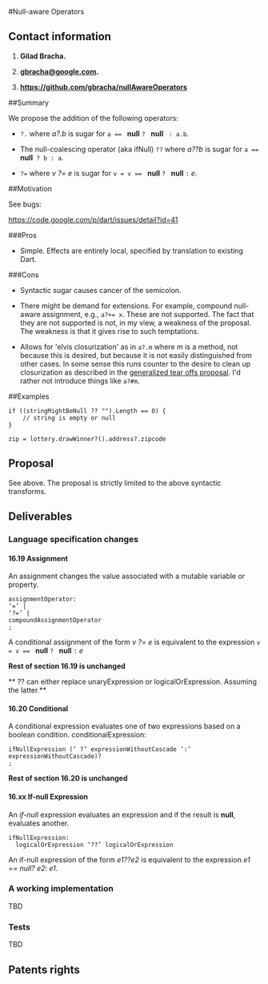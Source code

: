 #Null-aware Operators

## Contact information

1. **Gilad Bracha.** 

2. **gbracha@google.com.** 

3. **https://github.com/gbracha/nullAwareOperators** 



##Summary 


We propose the addition of the following operators:

* `?.` where *a?.b* is sugar for `a == ` **null** `? ` **null** ` : a.b`.

* The null-coalescing operator (aka ifNull) `??` where *a??b* is sugar for `a == ` **null**` ? b : a`.

* `?=` where *v ?= e* is sugar for `v = v == ` **null** `? ` **null**  `:` *e*.

##Motivation

See bugs:

https://code.google.com/p/dart/issues/detail?id=41



###Pros

* Simple. Effects are entirely local, specified by translation to existing Dart.

###Cons

* Syntactic sugar causes cancer of the semicolon.

* There might be demand for extensions. For example, compound null-aware assignment, e.g.,  `a?+= x`. These are not supported. The fact that they are not supported is not, in my view, a weakness of the proposal. The weakness is that it gives rise to such temptations.

* Allows for 'elvis closurization' as in `a?.m` where *m* is a method, not because this is desired, but because it is not easily distinguished from other cases. In some sense this runs counter to the desire to clean up closurization as described in the [generalized tear offs proposal](https://github.com/gbracha/generalizedTearOffs).  I'd rather not introduce things like `a?#m`.


##Examples

```
if ((stringMightBeNull ?? "").Length == 0) {
    // string is empty or null
}
```

`zip = lottery.drawWinner?().address?.zipcode`


## Proposal

See above. The proposal is strictly limited to the above syntactic transforms. 




## Deliverables


### Language specification changes




#### 16.19 Assignment

An assignment changes the value associated with a mutable variable or property.

```
assignmentOperator:
‘=’ | 
‘?=’ | 
compoundAssignmentOperator
;
```
A conditional assignment of the form *v ?= e* is equivalent to the expression 
`v = v == ` **null** `? ` **null**  `:` *e*

**Rest of section 16.19 is unchanged** 

** ?? can either replace unaryExpression or logicalOrExpression. Assuming the latter.**

#### 16.20 Conditional

A conditional expression evaluates one of two expressions based on a boolean condition.
conditionalExpression:

```
ifNullExpression (‘ ?’ expressionWithoutCascade ‘:’ expressionWithoutCascade)?
;
```
**Rest of section 16.20 is unchanged**


#### 16.xx If-**null** Expression

An *if-null* expression evaluates an expression and if the result is **null**, evaluates another.

```
ifNullExpression:
  logicalOrExpression ‘??’ logicalOrExpression
```

An if-null expression of the form *e1??e2* is equivalent to the expression *e1 == null? e2: e1*.






### A working implementation

TBD

### Tests

TBD

## Patents rights

[tex]: http://www.latex-project.org/
[language spec]: https://www.dartlang.org/docs/spec/
[dart standard]: http://www.ecma-international.org/publications/standards/Ecma-408.htm
[rfpp]: http://www.ecma-international.org/memento/TC52%20policy/Ecma%20Experimental%20TC52%20Royalty-Free%20Patent%20Policy.pdf
[external contributer form]: http://www.ecma-international.org/memento/TC52%20policy/Contribution%20form%20to%20TC52%20Royalty%20Free%20Task%20Group%20as%20a%20non-member.pdf
